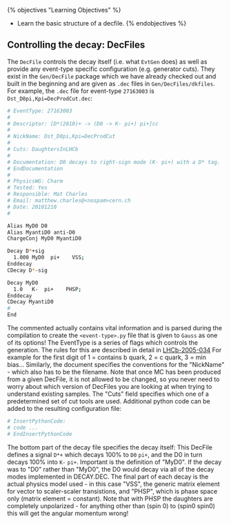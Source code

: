 {% objectives "Learning Objectives" %}
* Learn the basic structure of a decfile.
{% endobjectives %} 

## Controlling the decay: DecFiles

The `DecFile` controls the decay itself (i.e. what `EvtGen` does) as well as provide any event-type specific configuration (e.g. generator cuts).
They exist in the `Gen/DecFile` package which we have already checked out and built in the beginning and are given as `.dec` files in `Gen/DecFiles/dkfiles`.
For example, the `.dec` file for event-type `27163003` is `Dst_D0pi,Kpi=DecProdCut.dec`:
```bash
# EventType: 27163003
#
# Descriptor: [D*(2010)+ -> (D0 -> K- pi+) pi+]cc
#
# NickName: Dst_D0pi,Kpi=DecProdCut
#
# Cuts: DaughtersInLHCb
#
# Documentation: D0 decays to right-sign mode (K- pi+) with a D* tag.
# EndDocumentation
#
# PhysicsWG: Charm
# Tested: Yes
# Responsible: Mat Charles
# Email: matthew.charles@<nospam>cern.ch
# Date: 20101210
#

Alias MyD0 D0
Alias MyantiD0 anti-D0
ChargeConj MyD0 MyantiD0

Decay D*+sig
  1.000 MyD0  pi+    VSS;
Enddecay
CDecay D*-sig

Decay MyD0
  1.0   K-  pi+    PHSP;
Enddecay
CDecay MyantiD0
#
End
```
The commented actually contains vital information and is parsed during the compilation to create the `<event-type>.py` file that is given to `Gauss` as one of its options!
The EventType is a series of flags which controls the generation. The rules for this are described in detail in [LHCb-2005-034](https://cds.cern.ch/record/855452/files/lhcb-2005-034.pdf)
For example for the first digit of 1 = contains b quark, 2 = c quark, 3 = min bias...
Similarly, the document specifies the conventions for the "NickName" - which also has to be the filename. Note that once MC has been produced from a given DecFile, it is not allowed to be changed, so you never need to worry about which version of DecFiles you are looking at when trying to understand existing samples.
The "Cuts" field specifies which one of a predetermined set of cut tools are used. Additional python code can be added to the resulting configuration file:

```bash
# InsertPythonCode:
# code ...
# EndInsertPythonCode
```

The bottom part of the decay file specifies the decay itself:
This DecFile defines a signal `D*+` which decays 100% to `D0` `pi+`, and the D0 in turn decays 100% into `K-` `pi+`. Important is the definition of "MyD0". If the decay was to "D0" rather than "MyD0", the D0 would decay via all of the decay modes implemented in DECAY.DEC.
The final part of each decay is the actual physics model used - in this case "VSS", the generic matrix element for vector to scaler-scaler transistions, and "PHSP", which is phase space only (matrix element = constant). Note that with PHSP the daughters are completely unpolarized - for anything other than (spin 0) to (spin0 spin0) this will get the angular momentum wrong!
